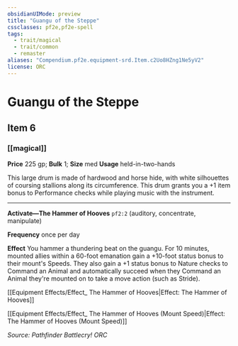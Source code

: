 ```yaml
---
obsidianUIMode: preview
title: "Guangu of the Steppe"
cssclasses: pf2e,pf2e-spell
tags:
  - trait/magical
  - trait/common
  - remaster
aliases: "Compendium.pf2e.equipment-srd.Item.c2Uo8HZng1Ne5yV2"
license: ORC
---
```

# Guangu of the Steppe
## Item 6
### [[magical]]


**Price** 225 gp; 
**Bulk** 1; **Size** med
**Usage** held-in-two-hands

This large drum is made of hardwood and horse hide, with white silhouettes of coursing stallions along its circumference. This drum grants you a +1 item bonus to Performance checks while playing music with the instrument.

* * *

**Activate—The Hammer of Hooves** `pf2:2` (auditory, concentrate, manipulate)

**Frequency** once per day

**Effect** You hammer a thundering beat on the guangu. For 10 minutes, mounted allies within a 60-foot emanation gain a +10-foot status bonus to their mount's Speeds. They also gain a +1 status bonus to Nature checks to Command an Animal and automatically succeed when they Command an Animal they're mounted on to take a move action (such as Stride).

[[Equipment Effects/Effect_ The Hammer of Hooves|Effect: The Hammer of Hooves]]

[[Equipment Effects/Effect_ The Hammer of Hooves (Mount Speed)|Effect: The Hammer of Hooves (Mount Speed)]]

*Source: Pathfinder Battlecry!*
*ORC*